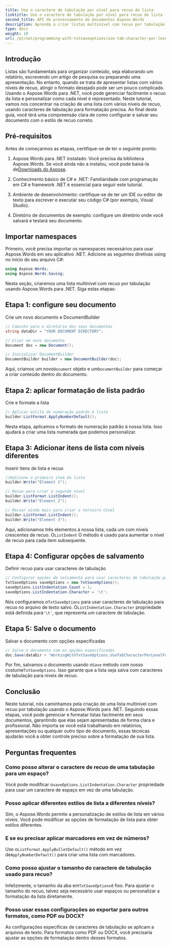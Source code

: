 ```yaml
---
title: Use o caractere de tabulação por nível para recuo de lista
linktitle: Use o caractere de tabulação por nível para recuo de lista
second_title: API de processamento de documentos Aspose.Words
description: Aprenda a criar listas multinível com recuo por tabulação usando Aspose.Words para .NET. Siga este guia para formatação precisa de listas em seus documentos.
type: docs
weight: 10
url: /pt/net/programming-with-txtsaveoptions/use-tab-character-per-level-for-list-indentation/
---
```

## Introdução

Listas são fundamentais para organizar conteúdo, seja elaborando um relatório, escrevendo um artigo de pesquisa ou preparando uma apresentação. No entanto, quando se trata de apresentar listas com vários níveis de recuo, atingir o formato desejado pode ser um pouco complicado. Usando o Aspose.Words para .NET, você pode gerenciar facilmente o recuo da lista e personalizar como cada nível é representado. Neste tutorial, vamos nos concentrar na criação de uma lista com vários níveis de recuo, usando caracteres de tabulação para formatação precisa. Ao final deste guia, você terá uma compreensão clara de como configurar e salvar seu documento com o estilo de recuo correto.

## Pré-requisitos

Antes de começarmos as etapas, certifique-se de ter o seguinte pronto:

1.  Aspose.Words para .NET instalado: Você precisa da biblioteca Aspose.Words. Se você ainda não a instalou, você pode baixá-la de[Downloads do Aspose](https://releases.aspose.com/words/net/).

2. Conhecimento básico de C# e .NET: Familiaridade com programação em C# e framework .NET é essencial para seguir este tutorial.

3. Ambiente de desenvolvimento: certifique-se de ter um IDE ou editor de texto para escrever e executar seu código C# (por exemplo, Visual Studio).

4. Diretório de documentos de exemplo: configure um diretório onde você salvará e testará seu documento. 

## Importar namespaces

Primeiro, você precisa importar os namespaces necessários para usar Aspose.Words em seu aplicativo .NET. Adicione as seguintes diretivas using no início do seu arquivo C#:

```csharp
using Aspose.Words;
using Aspose.Words.Saving;
```

Nesta seção, criaremos uma lista multinível com recuo por tabulação usando Aspose.Words para .NET. Siga estas etapas:

## Etapa 1: configure seu documento

Crie um novo documento e DocumentBuilder

```csharp
// Caminho para o diretório dos seus documentos
string dataDir = "YOUR DOCUMENT DIRECTORY";

// Criar um novo documento
Document doc = new Document();

// Inicializar DocumentBuilder
DocumentBuilder builder = new DocumentBuilder(doc);
```

 Aqui, criamos um novo`Document` objeto e um`DocumentBuilder` para começar a criar conteúdo dentro do documento.

## Etapa 2: aplicar formatação de lista padrão

Crie e formate a lista

```csharp
// Aplicar estilo de numeração padrão à lista
builder.ListFormat.ApplyNumberDefault();
```

Nesta etapa, aplicamos o formato de numeração padrão à nossa lista. Isso ajudará a criar uma lista numerada que podemos personalizar.

## Etapa 3: Adicionar itens de lista com níveis diferentes

Inserir itens de lista e recuo

```csharp
//Adicione o primeiro item da lista
builder.Write("Element 1");

// Recuo para criar o segundo nível
builder.ListFormat.ListIndent();
builder.Write("Element 2");

// Recuar ainda mais para criar o terceiro nível
builder.ListFormat.ListIndent();
builder.Write("Element 3");
```

 Aqui, adicionamos três elementos à nossa lista, cada um com níveis crescentes de recuo. O`ListIndent` O método é usado para aumentar o nível de recuo para cada item subsequente.

## Etapa 4: Configurar opções de salvamento

Definir recuo para usar caracteres de tabulação

```csharp
// Configurar opções de salvamento para usar caracteres de tabulação para recuo
TxtSaveOptions saveOptions = new TxtSaveOptions();
saveOptions.ListIndentation.Count = 1;
saveOptions.ListIndentation.Character = '\t';
```

 Nós configuramos o`TxtSaveOptions` para usar caracteres de tabulação para recuo no arquivo de texto salvo. O`ListIndentation.Character` propriedade está definida para`'\t'`, que representa um caractere de tabulação.

## Etapa 5: Salve o documento

Salvar o documento com opções especificadas

```csharp
// Salve o documento com as opções especificadas
doc.Save(dataDir + "WorkingWithTxtSaveOptions.UseTabCharacterPerLevelForListIndentation.txt", saveOptions);
```

 Por fim, salvamos o documento usando o`Save` método com nosso costume`TxtSaveOptions`. Isso garante que a lista seja salva com caracteres de tabulação para níveis de recuo.

## Conclusão

Neste tutorial, nós caminhamos pela criação de uma lista multinível com recuo por tabulação usando o Aspose.Words para .NET. Seguindo essas etapas, você pode gerenciar e formatar listas facilmente em seus documentos, garantindo que elas sejam apresentadas de forma clara e profissional. Não importa se você está trabalhando em relatórios, apresentações ou qualquer outro tipo de documento, essas técnicas ajudarão você a obter controle preciso sobre a formatação de sua lista.

## Perguntas frequentes

### Como posso alterar o caractere de recuo de uma tabulação para um espaço?
 Você pode modificar o`saveOptions.ListIndentation.Character` propriedade para usar um caractere de espaço em vez de uma tabulação.

### Posso aplicar diferentes estilos de lista a diferentes níveis?
Sim, o Aspose.Words permite a personalização de estilos de lista em vários níveis. Você pode modificar as opções de formatação de lista para obter estilos diferentes.

### E se eu precisar aplicar marcadores em vez de números?
 Use o`ListFormat.ApplyBulletDefault()` método em vez de`ApplyNumberDefault()` para criar uma lista com marcadores.

### Como posso ajustar o tamanho do caractere de tabulação usado para recuo?
 Infelizmente, o tamanho da aba em`TxtSaveOptions`é fixo. Para ajustar o tamanho do recuo, talvez seja necessário usar espaços ou personalizar a formatação da lista diretamente.

### Posso usar essas configurações ao exportar para outros formatos, como PDF ou DOCX?
As configurações específicas de caracteres de tabulação se aplicam a arquivos de texto. Para formatos como PDF ou DOCX, você precisaria ajustar as opções de formatação dentro desses formatos.